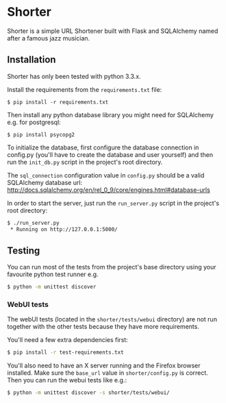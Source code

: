 # Shorter

Shorter is a simple URL Shortener built with Flask and SQLAlchemy named after a famous jazz musician.

## Installation

Shorter has only been tested with python 3.3.x. 

Install the requirements from the ``requirements.txt`` file:

```
$ pip install -r requirements.txt
```

Then install any python database library you might need for SQLAlchemy e.g. for postgresql:

```
$ pip install psycopg2
```

To initialize the database, first configure the database connection in config.py (you'll have to create the database and user yourself) and then run the ``init_db.py`` script in the project's root directory.

The ``sql_connection`` configuration value in ``config.py`` should be a valid SQLAlchemy database url: http://docs.sqlalchemy.org/en/rel_0_9/core/engines.html#database-urls

In order to start the server, just run the ``run_server.py`` script in the project's root directory:

```bash
$ ./run_server.py
 * Running on http://127.0.0.1:5000/
```

## Testing

You can run most of the tests from the project's base directory using your favourite python test runner e.g.

```bash
$ python -m unittest discover
```

### WebUI tests

The webUI tests (located in the ``shorter/tests/webui`` directory) are not run together with the other tests because they have more requirements.

You'll need a few extra dependencies first:

```bash
$ pip install -r test-requirements.txt
```

You'll also need to have an X server running and the Firefox browser installed. Make sure the ``base_url`` value in ``shorter/config.py`` is correct. Then you can run the webui tests like e.g.:

```bash
$ python -m unittest discover -s shorter/tests/webui/
```
